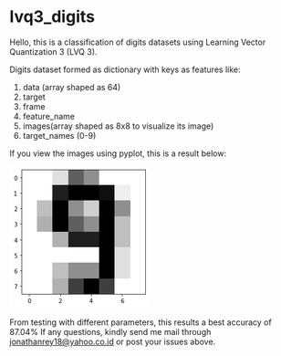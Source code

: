 # lvq3_digits
Hello, this is a classification of digits datasets using Learning Vector Quantization 3 (LVQ 3).

Digits dataset formed as dictionary with keys as features like:
1. data (array shaped as 64)
2. target 
3. frame
4. feature_name
5. images(array shaped as 8x8 to visualize its image)
6. target_names (0-9)

If you view the images using pyplot, this is a result below:

![alt text](https://github.com/jonathanrsmjtk/lvq3_digits/raw/master/download.png)

From testing with different parameters, this results a best accuracy of 87.04%
If any questions, kindly send me mail through jonathanrey18@yahoo.co.id or post your issues above.

